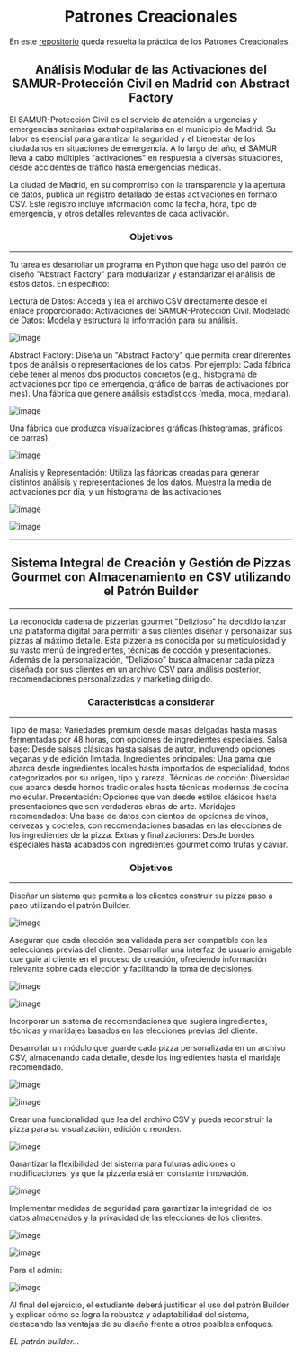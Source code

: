 <h1 align="center">Patrones Creacionales</h1>

En este [repositorio](https://github.com/Diegodesantos1/DOO_Patrones_Creacionales) queda resuelta la práctica de los Patrones Creacionales.

<h2 align="center">Análisis Modular de las Activaciones del SAMUR-Protección Civil en Madrid con Abstract Factory</h2>

El SAMUR-Protección Civil es el servicio de atención a urgencias y emergencias sanitarias extrahospitalarias en el municipio de Madrid. Su labor es esencial para garantizar la seguridad y el bienestar de los ciudadanos en situaciones de emergencia. A lo largo del año, el SAMUR lleva a cabo múltiples "activaciones" en respuesta a diversas situaciones, desde accidentes de tráfico hasta emergencias médicas.

La ciudad de Madrid, en su compromiso con la transparencia y la apertura de datos, publica un registro detallado de estas activaciones en formato CSV. Este registro incluye información como la fecha, hora, tipo de emergencia, y otros detalles relevantes de cada activación.

<h3 align="center">Objetivos</h3>

***

Tu tarea es desarrollar un programa en Python que haga uso del patrón de diseño "Abstract Factory" para modularizar y estandarizar el análisis de estos datos. En específico:

Lectura de Datos: Acceda y lea el archivo CSV directamente desde el enlace proporcionado: Activaciones del SAMUR-Protección Civil.
Modelado de Datos: Modela y estructura la información para su análisis.

![image](https://github.com/Diegodesantos1/DOO_Patrones_Creacionales/assets/91721855/558ded3c-702a-4e70-889c-2c09b851176b)


Abstract Factory: Diseña un "Abstract Factory" que permita crear diferentes tipos de análisis o representaciones de los datos. Por ejemplo:
Cada fábrica debe tener al menos dos productos concretos (e.g., histograma de activaciones por tipo de emergencia, gráfico de barras de activaciones por mes).
Una fábrica que genere análisis estadísticos (media, moda, mediana).

![image](https://github.com/Diegodesantos1/DOO_Patrones_Creacionales/assets/91721855/73e0650d-cde0-4759-84c8-f0ec923689a4)

Una fábrica que produzca visualizaciones gráficas (histogramas, gráficos de barras).

![image](https://github.com/Diegodesantos1/DOO_Patrones_Creacionales/assets/91721855/f9ccf586-8026-4f63-9dde-5b473b3eac2b)


Análisis y Representación: Utiliza las fábricas creadas para generar distintos análisis y representaciones de los datos. Muestra la media de activaciones por día, y un histograma de las activaciones


![image](https://github.com/Diegodesantos1/DOO_Patrones_Creacionales/assets/91721855/265a259d-bc9b-43c7-953c-aebf1b03942c)

![image](https://github.com/Diegodesantos1/DOO_Patrones_Creacionales/assets/91721855/d53d9ca2-26b6-450c-835e-0851d7e8b28c)


***

<h2 align="center">Sistema Integral de Creación y Gestión de Pizzas Gourmet con Almacenamiento en CSV utilizando el Patrón Builder</h2>

***

La reconocida cadena de pizzerías gourmet "Delizioso" ha decidido lanzar una plataforma digital para permitir a sus clientes diseñar y personalizar sus pizzas al máximo detalle. Esta pizzería es conocida por su meticulosidad y su vasto menú de ingredientes, técnicas de cocción y presentaciones. Además de la personalización, "Delizioso" busca almacenar cada pizza diseñada por sus clientes en un archivo CSV para análisis posterior, recomendaciones personalizadas y marketing dirigido.

<h3 align="center">Características a considerar</h3>

***

Tipo de masa: Variedades premium desde masas delgadas hasta masas fermentadas por 48 horas, con opciones de ingredientes especiales.
Salsa base: Desde salsas clásicas hasta salsas de autor, incluyendo opciones veganas y de edición limitada.
Ingredientes principales: Una gama que abarca desde ingredientes locales hasta importados de especialidad, todos categorizados por su origen, tipo y rareza.
Técnicas de cocción: Diversidad que abarca desde hornos tradicionales hasta técnicas modernas de cocina molecular.
Presentación: Opciones que van desde estilos clásicos hasta presentaciones que son verdaderas obras de arte.
Maridajes recomendados: Una base de datos con cientos de opciones de vinos, cervezas y cocteles, con recomendaciones basadas en las elecciones de los ingredientes de la pizza.
Extras y finalizaciones: Desde bordes especiales hasta acabados con ingredientes gourmet como trufas y caviar.

<h3 align="center">Objetivos</h3>

***

Diseñar un sistema que permita a los clientes construir su pizza paso a paso utilizando el patrón Builder.

![image](https://github.com/Diegodesantos1/DOO_Patrones_Creacionales/assets/91721855/f1758382-2015-4fa4-a858-e205cdf085bd)

Asegurar que cada elección sea validada para ser compatible con las selecciones previas del cliente.
Desarrollar una interfaz de usuario amigable que guíe al cliente en el proceso de creación, ofreciendo información relevante sobre cada elección y facilitando la toma de decisiones.

![image](https://github.com/Diegodesantos1/DOO_Patrones_Creacionales/assets/91721855/25a64ff0-5801-4bac-9e15-c8de6da4819f)

![image](https://github.com/Diegodesantos1/DOO_Patrones_Creacionales/assets/91721855/ea72bc07-06c0-402b-82db-d42c5c3008eb)

Incorporar un sistema de recomendaciones que sugiera ingredientes, técnicas y maridajes basados en las elecciones previas del cliente.


Desarrollar un módulo que guarde cada pizza personalizada en un archivo CSV, almacenando cada detalle, desde los ingredientes hasta el maridaje recomendado.

![image](https://github.com/Diegodesantos1/DOO_Patrones_Creacionales/assets/91721855/4159f326-7a5d-4209-826a-ff4cb555133a)

![image](https://github.com/Diegodesantos1/DOO_Patrones_Creacionales/assets/91721855/407fea3f-1002-4310-ab96-f592ebd15313)

Crear una funcionalidad que lea del archivo CSV y pueda reconstruir la pizza para su visualización, edición o reorden.

![image](https://github.com/Diegodesantos1/DOO_Patrones_Creacionales/assets/91721855/e03ed533-6a57-42b6-9ee6-2609ec27c981)

Garantizar la flexibilidad del sistema para futuras adiciones o modificaciones, ya que la pizzería está en constante innovación.

![image](https://github.com/Diegodesantos1/DOO_Patrones_Creacionales/assets/91721855/568c7700-8497-483e-a726-dc7d5b547fc1)


Implementar medidas de seguridad para garantizar la integridad de los datos almacenados y la privacidad de las elecciones de los clientes.


![image](https://github.com/Diegodesantos1/DOO_Patrones_Creacionales/assets/91721855/56bb5b3f-7a0c-4f39-a4af-d6425eecfca7)

![image](https://github.com/Diegodesantos1/DOO_Patrones_Creacionales/assets/91721855/116fb280-b6d0-47ce-bcfb-1cb7b9b0b0e6)

Para el admin:

![image](https://github.com/Diegodesantos1/DOO_Patrones_Creacionales/assets/91721855/c1147205-d614-4687-a115-2e889e0d6f01)

Al final del ejercicio, el estudiante deberá justificar el uso del patrón Builder y explicar cómo se logra la robustez y adaptabilidad del sistema, destacando las ventajas de su diseño frente a otros posibles enfoques.

*EL patrón builder...*
